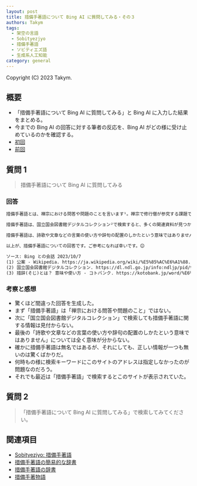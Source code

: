 ```yaml
---
layout: post
title: 措備手著語について Bing AI に質問してみる・その３
authors: Takym
tags:
  - 架空の言語
  - Sobityezjyo
  - 措備手著語
  - ソビティエズ語
  - 生成系人工知能
category: general
---
```

Copyright (C) 2023 Takym.

## 概要
* 「措備手著語について Bing AI に質問してみる」と Bing AI に入力した結果をまとめる。
* 今までの Bing AI の回答に対する筆者の反応を、Bing AI がどの様に受け止めているのかを確認する。
* [初回](../../08/29/sobityezjyo_bing_ai.html)
* [前回](../05/sobityezjyo_bing_ai.html)

## 質問 1
> 措備手著語について Bing AI に質問してみる

### 回答
```md
措備手著語とは、禅宗における問答や問題のことを言います¹。禅宗で修行僧が参究する課題であり、すぐれた禅者の言葉や動作などを記録して、坐禅しようとする者に与え、悟りを得る対象とするものです¹。措備手著語は、師が弟子を試みたり評価したりする意味の禅語です¹。措備手著語は、法身、機関、言詮、難透などに大別されますが、その他に様々な課題があります¹。

措備手著語は、国立国会図書館デジタルコレクション²で検索すると、多くの関連資料が見つかります。例えば、「措備手著語の研究」、「措備手著語の歴史と現代的意義」、「措備手著語の解釈と応用」などの書籍や論文があります。これらの資料は、措備手著語について深く学びたい方にとって有用な情報源となるでしょう。

措備手著語は、詩歌や文章などの言葉の使い方や辞句の配置のしかたという意味ではありません。それは「措辞」という言葉で表されます³。措辞は、巧みな措辞や措辞を練るなどの表現で使われます³。措辞は、修辞や文飾などの類語があります³。

以上が、措備手著語についての回答です。ご参考になれば幸いです。😊

ソース: Bing との会話 2023/10/7
(1) 公案 - Wikipedia. https://ja.wikipedia.org/wiki/%E5%85%AC%E6%A1%88.
(2) 国立国会図書館デジタルコレクション. https://dl.ndl.go.jp/info:ndljp/pid/952800.
(3) 措辞(そじ)とは？ 意味や使い方 - コトバンク. https://kotobank.jp/word/%E6%8E%AA%E8%BE%9E-554321.
```

### 考察と感想
* 驚くほど間違った回答を生成した。
* まず「措備手著語」は「禅宗における問答や問題のこと」ではない。
* 次に「国立国会図書館デジタルコレクション」で検索しても措備手著語に関する情報は見付からない。
* 最後の「詩歌や文章などの言葉の使い方や辞句の配置のしかたという意味ではありません」については全く意味が分からない。
* 確かに措備手著語は無名ではあるが、それにしても、正しい情報が一つも無いのは驚くばかりだ。
* 何時もの様に検索キーワードにこのサイトのアドレスは指定しなかったのが問題なのだろう。
* それでも最近は「措備手著語」で検索するとこのサイトが表示されていた。

## 質問 2
> 「措備手著語について Bing AI に質問してみる」で検索してみてください。

## 関連項目
* [Sobityezjyo: 措備手著語](../../08/28/sobityezjyo.html)
* [措備手著語の簡易的な辞書](../../08/28/sobityezjyo_dict_simple.html)
* [措備手著語の辞書](../../08/28/sobityezjyo_dict.html)
* [措備手著物語](../../08/29/sobityezjyo_story.html)
